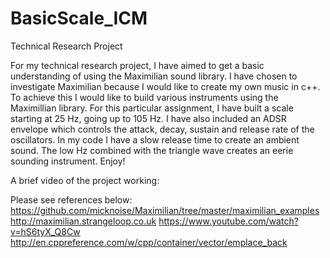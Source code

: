 # BasicScale_ICM

Technical Research Project


For my technical research project, I have aimed to get a basic understanding of using the Maximilian sound library. I have chosen to investigate Maximilian because I would like to create my own music in c++. To achieve this I would like to build various instruments using the Maximillian library. For this particular assignment, I have built a scale starting at 25 Hz, going up to 105 Hz. I have also included an ADSR envelope which controls the attack, decay, sustain and release rate of the oscillators. In my code I have a slow release time to create an ambient sound. The low Hz combined with the triangle wave creates an eerie sounding instrument. Enjoy!
 
A brief video of the project working:


Please see references below:
https://github.com/micknoise/Maximilian/tree/master/maximilian_examples
http://maximilian.strangeloop.co.uk
https://www.youtube.com/watch?v=hS6tyX_Q8Cw
http://en.cppreference.com/w/cpp/container/vector/emplace_back

